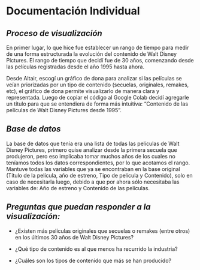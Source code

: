 # Documentación Individual

## *Proceso de visualización*


En primer lugar, lo que hice fue establecer un rango de tiempo para medir de una forma estructurada la evolución del contenido de Walt Disney Pictures. El rango de tiempo que decidí fue de 30 años, comenzando desde las películas registradas desde el año 1995 hasta ahora. 

Desde Altair, escogí un gráfico de dona para analizar si las películas se veían priorizadas por un tipo de contenido (secuelas, originales, remakes, etc), el gráfico de dona permite visualizarlo de manera clara y representada. Luego de copiar el código al Google Colab decidí agregarle un título para que se entendiera de forma más intuitiva: “Contenido de las películas de Walt Disney Pictures desde 1995”. 

## *Base de datos*
La base de datos que tenía era una lista de todas las películas de Walt Disney Pictures, primero quise analizar desde la primera secuela que produjeron, pero eso implicaba tomar muchos años de los cuales no teníamos todos los datos correspondientes, por lo que acotamos el rango. Mantuve todas las variables que ya se encontraban en la base original (Título de la película, año de estreno, Tipo de película y Contenido), solo en caso de necesitarla luego, debido a que por ahora sólo necesitaba las variables de: Año de estreno y Contenido de las películas.

## *Preguntas que puedan responder a la visualización:*

- ¿Existen más películas originales que secuelas o remakes (entre otros) en los últimos 30 años de Walt Disney Pictures?

- ¿Qué tipo de contenido es al que menos ha recurrido la industria?  

- ¿Cuáles son los tipos de contenido que más se han producido?
